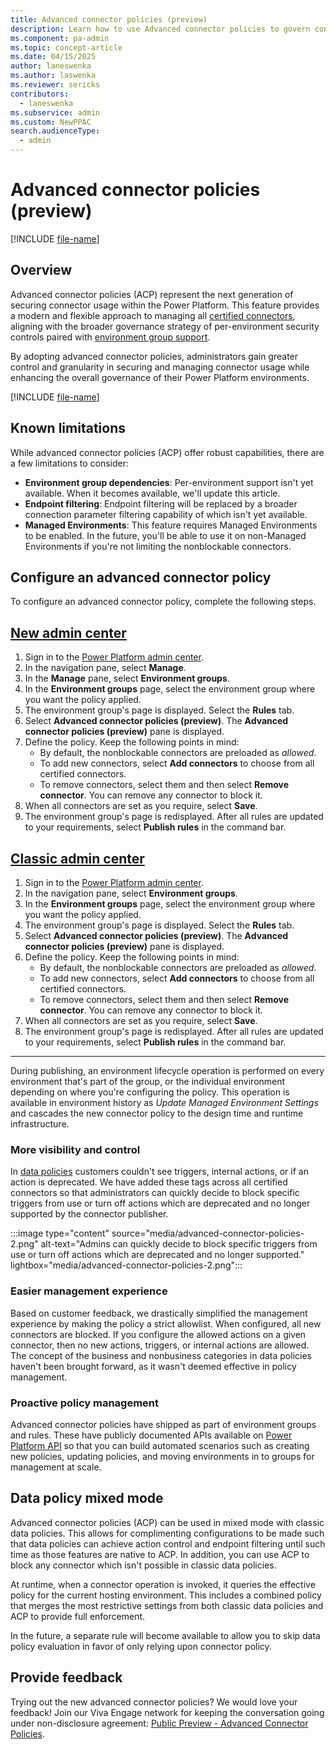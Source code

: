 ```yaml
---
title: Advanced connector policies (preview)
description: Learn how to use Advanced connector policies to govern connector usage in Power Platform.
ms.component: pa-admin
ms.topic: concept-article
ms.date: 04/15/2025
author: laneswenka
ms.author: laswenka
ms.reviewer: sericks
contributors:
  - laneswenka
ms.subservice: admin
ms.custom: NewPPAC
search.audienceType: 
  - admin
---
```


# Advanced connector policies (preview)

[!INCLUDE [file-name](~/../shared-content/shared/preview-includes/preview-banner.md)]

## Overview
Advanced connector policies (ACP) represent the next generation of securing connector usage within the Power Platform. This feature provides a modern and flexible approach to managing all [certified connectors](/power-platform/admin/dlp-connector-classification), aligning with the broader governance strategy of per-environment security controls paired with [environment group support](../admin/environment-groups.md).

By adopting advanced connector policies, administrators gain greater control and granularity in securing and managing connector usage while enhancing the overall governance of their Power Platform environments.

[!INCLUDE [file-name](~/../shared-content/shared/preview-includes/preview-note-pp.md)]

## Known limitations

While advanced connector policies (ACP) offer robust capabilities, there are a few limitations to consider:

- **Environment group dependencies**: Per-environment support isn't yet available. When it becomes available, we'll update this article.
- **Endpoint filtering**: Endpoint filtering will be replaced by a broader connection parameter filtering capability of which isn't yet available.
- **Managed Environments**: This feature requires Managed Environments to be enabled. In the future, you'll be able to use it on non-Managed Environments if you're not limiting the nonblockable connectors.  

## Configure an advanced connector policy

To configure an advanced connector policy, complete the following steps.

## [New admin center](#tab/new)
1. Sign in to the [Power Platform admin center](https://admin.powerplatform.microsoft.com/).
1. In the navigation pane, select **Manage**.
1. In the **Manage** pane, select **Environment groups**.
1. In the **Environment groups** page, select the environment group where you want the policy applied.
1. The environment group's page is displayed. Select the **Rules** tab.
1. Select **Advanced connector policies (preview)**. The **Advanced connector policies (preview)** pane is displayed.
1. Define the policy. Keep the following points in mind:
   - By default, the nonblockable connectors are preloaded as _allowed_.
   - To add new connectors, select **Add connectors** to choose from all certified connectors.
   - To remove connectors, select them and then select **Remove connector**. You can remove any connector to block it.
1. When all connectors are set as you require, select **Save**.
1. The environment group's page is redisplayed. After all rules are updated to your requirements, select **Publish rules** in the command bar.

## [Classic admin center](#tab/classic)
1. Sign in to the [Power Platform admin center](https://admin.powerplatform.microsoft.com/).
1. In the navigation pane, select **Environment groups**.
1. In the **Environment groups** page, select the environment group where you want the policy applied.
1. The environment group's page is displayed. Select the **Rules** tab.
1. Select **Advanced connector policies (preview)**. The **Advanced connector policies (preview)** pane is displayed.
1. Define the policy. Keep the following points in mind:
   - By default, the nonblockable connectors are preloaded as _allowed_.
   - To add new connectors, select **Add connectors** to choose from all certified connectors.
   - To remove connectors, select them and then select **Remove connector**. You can remove any connector to block it.
1. When all connectors are set as you require, select **Save**.
1. The environment group's page is redisplayed. After all rules are updated to your requirements, select **Publish rules** in the command bar.
---

During publishing, an environment lifecycle operation is performed on every environment that's part of the group, or the individual environment depending on where you're configuring the policy. This operation is available in environment history as *Update Managed Environment Settings* and cascades the new connector policy to the design time and runtime infrastructure.

### More visibility and control

In [data policies](managed-environment-data-policies.md) customers couldn't see triggers, internal actions, or if an action is deprecated.  We have added these tags across all certified connectors so that administrators can quickly decide to block specific triggers from use or turn off actions which are deprecated and no longer supported by the connector publisher.

:::image type="content" source="media/advanced-connector-policies-2.png" alt-text="Admins can quickly decide to block specific triggers from use or turn off actions which are deprecated and no longer supported." lightbox="media/advanced-connector-policies-2.png":::

### Easier management experience

Based on customer feedback, we drastically simplified the management experience by making the policy a strict allowlist. When configured, all new connectors are blocked. If you configure the allowed actions on a given connector, then no new actions, triggers, or internal actions are allowed. The concept of the business and nonbusiness categories in data policies haven't been brought forward, as it wasn't deemed effective in policy management.  

### Proactive policy management

Advanced connector policies have shipped as part of environment groups and rules. These have publicly documented APIs available on [Power Platform API](/rest/api/power-platform/environmentmanagement/environment-groups) so that you can build automated scenarios such as creating new policies, updating policies, and moving environments in to groups for management at scale. 

## Data policy mixed mode

Advanced connector policies (ACP) can be used in mixed mode with classic data policies. This allows for complimenting configurations to be made such that data policies can achieve action control and endpoint filtering until such time as those features are native to ACP.  In addition, you can use ACP to block any connector which isn't possible in classic data policies.  

At runtime, when a connector operation is invoked, it queries the effective policy for the current hosting environment. This includes a combined policy that merges the most restrictive settings from both classic data policies and ACP to provide full enforcement.

In the future, a separate rule will become available to allow you to skip data policy evaluation in favor of only relying upon connector policy.  

## Provide feedback

Trying out the new advanced connector policies? We would love your feedback! Join our Viva Engage network for keeping the conversation going under non-disclosure agreement:
[Public Preview - Advanced Connector Policies](https://www.yammer.com/dynamicsaxfeedbackprograms/#/threads/inGroup?type=in_group&feedId=215134347264&view=all).
